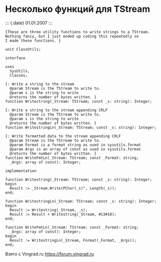 Несколько функций для TStream
=============================

::: {.date}
01.01.2007
:::

    {These are three utility functions to write strings to a TStream. 
    Nothing fancy, but I just ended up coding this repeatedly so 
    I made these functions. }
     
    unit ClassUtils;
     
    interface
     
    uses
      SysUtils,
      Classes;
     
    {: Write a string to the stream 
      @param Stream is the TStream to write to. 
      @param s is the string to write 
      @returns the number of bytes written. }
    function Writestring(_Stream: TStream; const _s: string): Integer;
     
    {: Write a string to the stream appending CRLF 
      @param Stream is the TStream to write to. 
      @param s is the string to write 
      @returns the number of bytes written. }
    function WritestringLn(_Stream: TStream; const _s: string): Integer;
     
    {: Write formatted data to the stream appending CRLF 
      @param Stream is the TStream to write to. 
      @param Format is a format string as used in sysutils.format 
      @param Args is an array of const as used in sysutils.format 
      @returns the number of bytes written. }
    function WriteFmtLn(_Stream: TStream; const _Format: string;
      _Args: array of const): Integer;
     
    implementation
     
    function Writestring(_Stream: TStream; const _s: string): Integer;
    begin
      Result := _Stream.Write(PChar(_s)^, Length(_s));
    end;
     
    function WritestringLn(_Stream: TStream; const _s: string): Integer;
    begin
      Result := Writestring(_Stream, _s);
      Result := Result + Writestring(_Stream, #13#10);
    end;
     
    function WriteFmtLn(_Stream: TStream; const _Format: string;
      _Args: array of const): Integer;
    begin
      Result := WritestringLn(_Stream, Format(_Format, _Args));
    end;

Взято с Vingrad.ru <https://forum.vingrad.ru>
